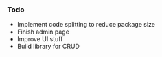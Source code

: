 ### Todo

- Implement code splitting to reduce package size
- Finish admin page
- Improve UI stuff
- Build library for CRUD
